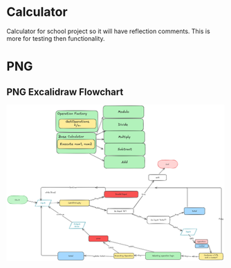 # Calculator

Calculator for school project so it will have reflection comments. This is more for testing then functionality. 

# PNG

## PNG Excalidraw Flowchart
![PNG Diagram](Calculator.png)